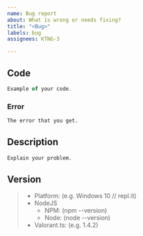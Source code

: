 ```yaml
---
name: Bug report
about: What is wrong or needs fixing?
title: "<Bug>"
labels: bug
assignees: KTNG-3

---
```


## Code
```typescript
Example of your code.
```

### Error
```txt
The error that you get.
```

## Description
```txt
Explain your problem.
```

## Version
> - Platform: (e.g. Windows 10 // repl.it)
> - NodeJS
>     - NPM: (npm --version)
>     - Node: (node --version)
> - Valorant.ts: (e.g. 1.4.2)
